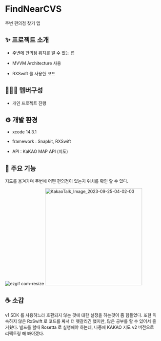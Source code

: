 # FindNearCVS
주변 편의점 찾기 앱

## :sparkles: 프로젝트 소개

- 주변에 편의점 위치를 알 수 있는 앱
 
 - MVVM Architecture 사용
 
 - RXSwift 를 사용한 코드



## :people_holding_hands: 멤버구성

- 개인 프로젝트 진행

## :gear: 개발 환경 

- xcode 14.3.1

- framework : Snapkit, RXSwift 

- API : KaKAO MAP API (지도)

## :pushpin: 주요 기능 

지도를 옮겨가며 주변에 어떤 편의점이 있는지 위치를 확인 할 수 있다.


![ezgif com-resize](https://github.com/LimJaeHyeon9298/FindNearCVS/assets/115773990/019daf99-e729-41f2-96eb-701494de8ec3)
 <img width="318" alt="KakaoTalk_Image_2023-09-25-04-02-03" src="https://github.com/LimJaeHyeon9298/FindNearCVS/assets/115773990/c222153a-acdb-406b-a2b7-f2ea09699790">





## :coffee: 소감

v1 SDK 를 사용하느라 호환되지 않는 것에 대한 설정을 하는것이 좀 힘들었다. 또한 익숙하지 않은 RxSwift 로 코드를 짜서 더 헷갈리긴 했지만, 많은 공부를 할 수 있어서 즐거웠다. 빌드를 할때 Rosetta 로 실행해야 하는데, 나중에 KAKAO 지도 
v2 버전으로 리팩토링 해 봐야겠다.


